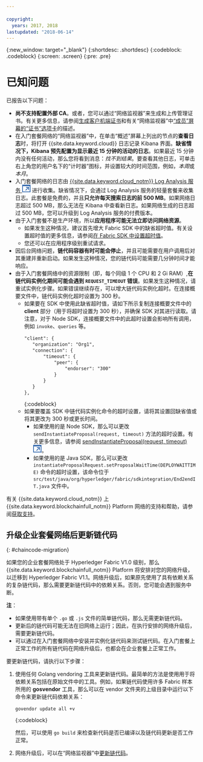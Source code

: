 ```yaml
---

copyright:
  years: 2017, 2018
lastupdated: "2018-06-14"
---
```


{:new_window: target="_blank"}
{:shortdesc: .shortdesc}
{:codeblock: .codeblock}
{:screen: .screen}
{:pre: .pre}


# 已知问题

已报告以下问题：
- **尚不支持配置外部 CA**。或者，您可以通过“网络监视器”来生成和上传管理证书。有关更多信息，请参阅[生成客户机端证书](v10_application.html#generating-the-client-side-certificates)和有关“网络监视器”中[“成员”屏幕的“证书”选项卡](v10_dashboard.html#members)的描述。  
- 在入门套餐网络的“网络监视器”中，在单击“概述”屏幕上列出的节点的**查看日志**时，将打开 {{site.data.keyword.cloud}} 日志记录 Kibana 界面。**缺省情况下，Kibana 预先配置为显示最近 15 分钟的活动的日志**。如果最近 15 分钟内没有任何活动，那么您将看到消息：*找不到结果*。要查看其他日志，可单击右上角您的用户名下的“计时器”图标，并设置较大的时间范围，例如，*本周*或*本月*。  
- 入门套餐网络的日志由 [{{site.data.keyword.cloud_notm}} Log Analysis 服务 ![外部链接图标](images/external_link.svg "外部链接图标")](https://console.bluemix.net/catalog/services/log-analysis) 进行收集。缺省情况下，会通过 Log Analysis 服务的轻量套餐来收集日志。此套餐是免费的，并且**只允许每天搜索日志的前 500 MB**。如果网络日志超过 500 MB，那么无法在 Kibana 中查看新日志。如果网络生成的日志超过 500 MB，您可以升级到 Log Analysis 服务的付费版本。  
- 由于入门套餐不是生产环境，所以**应用程序可能无法立即访问网络资源**。
  - 如果发生这种情况，建议首先增大 Fabric SDK 中的缺省超时值。有关设置超时值的更多信息，请参阅[在 Fabric SDK 中设置超时值](v10_application.html#set-timeout-in-sdk)。
  - 您还可以在应用程序级别重试请求。  
- 因后台网络问题，**链代码容器有时可能会停止**，并且可能需要在用户调用后对其重建并重新启动。如果发生这种情况，您的链代码可能需要几分钟时间才能响应。
- 由于入门套餐网络中的资源限制（即，每个同级 1 个 CPU 和 2 Gi RAM）,**在链代码实例化期间可能会遇到 `REQUEST_TIMEOUT` 错误**。如果发生这种情况，请重试实例化步骤。如果错误继续存在，可以增大链代码实例化超时。在连接概要文件中，链代码实例化超时设置为 300 秒。
  - 如果要在 SDK 中使用此缺省超时值，请如下所示复制连接概要文件中的 **client** 部分（用于将超时设置为 300 秒），并确保 SDK 对其进行读取。请注意，对于 Node SDK，连接概要文件中的此超时设置会影响所有调用，例如 `invoke`、`queries` 等。
    ```
    "client": {
       "organization": "Org1",
       "connection": {
           "timeout": {
               "peer": {
                   "endorser": "300"
               }
           }
       }
    },
    ```
    {:codeblock}
  - 如果要覆盖 SDK 中链代码实例化命令的超时设置，请将其设置回缺省值或将其更改为 300 秒或更长时间。
    - 如果使用的是 Node SDK，那么可以更改 `sendInstantiateProposal(request, timeout)` 方法的超时设置。有关更多信息，请参阅 [sendInstantiateProposal(request, timeout) ![外部链接图标](images/external_link.svg "外部链接图标")](https://fabric-sdk-node.github.io/Channel.html#sendInstantiateProposal)。
    - 如果使用的是 Java SDK，那么可以更改 `instantiateProposalRequest.setProposalWaitTime(DEPLOYWAITTIME)` 命令的超时设置，该命令位于 `src/test/java/org/hyperledger/fabric/sdkintegration/End2endIT.java` 文件中。

有关 {{site.data.keyword.cloud_notm}} 上 {{site.data.keyword.blockchainfull_notm}} Platform 网络的支持和帮助，请参阅[获取支持](ibmblockchain_support.html)。


## 升级企业套餐网络后更新链代码
{: #chaincode-migration}

如果您的企业套餐网络处于 Hyperledger Fabric V1.0 级别，那么 {{site.data.keyword.blockchainfull_notm}} Platform 将安排对您的网络升级，以迁移到 Hyperledger Fabric V1.1。网络升级后，如果原先使用了具有依赖关系的复杂链代码，那么需要更新链代码中的依赖关系。否则，您可能会遇到服务中断。

**注**：
- 如果使用带有单个 `.go` 或 `.js` 文件的简单链代码，那么无需更新链代码。
- 更新后的链代码可能无法在旧网络上运行；因此，在执行安排的网络升级后，需要更新链代码。
- 可以通过在入门套餐网络中安装并实例化链代码来测试链代码。在入门套餐上正常工作的所有链代码在网络升级后，也都会在企业套餐上正常工作。

要更新链代码，请执行以下步骤：
1. 使用任何 Golang vendoring 工具来更新链代码。最简单的方法是使用用于将依赖关系包括在原始文件中的工具。例如，如果链代码使用许多 Fabric 样本所用的 **gosvendor** 工具，那么可以在 vendor 文件夹的上级目录中运行以下命令来更新链代码依赖关系：
    ```
    govendor update all +v
    ```
    {:codeblock}

    然后，可以使用 `go build` 来检查新代码是否已编译以及链代码更新是否工作正常。

2. 网络升级后，可以在“网络监视器”中[更新链代码](howto/install_instantiate_chaincode.html#updating-a-chaincode)。
